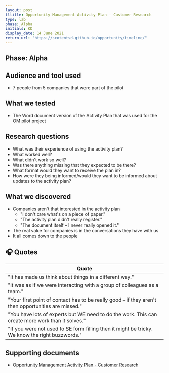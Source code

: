 ```yaml
---
layout: post
tltitle: Opportunity Management Activity Plan - Customer Research
type: lab
phase: Alpha
initials: KD
display_date: 14 June 2021
return_url: "https://scotentsd.github.io/opportunity/timeline/"
---
```

## Phase: Alpha

## Audience and tool used
- 7 people from 5 companies that were part of the pilot

## What we tested
- The Word document version of the Activity Plan that was used for the OM pilot project

## Research questions
- What was their experience of using the activity plan?
- What worked well?
- What didn't work so well?
- Was there anything missing that they expected to be there?
- What format would they want to receive the plan in?
- How were they being informed/would they want to be informed about updates to the activity plan?

## What we discovered
- Companies aren't that interested in the activity plan
  - "I don't care what's on a piece of paper."
  - "The activity plan didn't really register."
  - "The document itself – I never really opened it."
- The real value for companies is in the conversations they have with us
 - It all comes down to the people

## 🎧 Quotes

| Quote
| ---
| "It has made us think about things in a different way."
| "It was as if we were interacting with a group of colleagues as a team."
| "Your first point of contact has to be really good – if they aren't then opportunities are missed."
| "You have lots of experts but WE need to do the work. This can create more work than it solves."
| "If you were not used to SE form filling then it might be tricky. We know the right buzzwords."

## Supporting documents
- [Opportunity Management Activity Plan - Customer Research](/opportunity/files/2021-06-14-OM-Activity-Plan-Customers.pdf)
